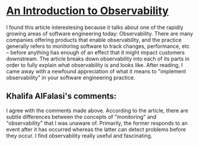 # [An Introduction to Observability](https://softwareengineeringdaily.com/2023/01/09/an-introduction-to-observability/)
I found this article interestesing because it talks about one of the rapidly growing areas of software engineering today: Observability. There are many companies offering products that enable observability, and the practice generally refers to monitoring software to track changes, performance, etc – before anything has enough of an effect that it might impact customers downstream.
The article breaks down observability into each of its parts in order to fully explain what observability is and looks like. After reading, I came away with a newfound appreciation of what it means to "implement observability" in your software engineering practice.

## Khalifa AlFalasi's comments:

I agree with the comments made above. According to the article, there are subtle differences between the concepts of "monitoring" and "observability" that I was unaware of. Primarily, the former responds to an event after it has occurred whereas the latter can detect problems before they occur. I find observability really useful and fascinating. 